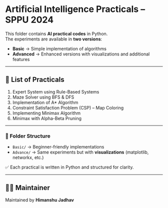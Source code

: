 # Artificial Intelligence Practicals – SPPU 2024

This folder contains **AI practical codes** in Python.  
The experiments are available in **two versions**:
- **Basic** → Simple implementation of algorithms
- **Advanced** → Enhanced versions with visualizations and additional features

---

## 📌 List of Practicals

1. Expert System using Rule-Based Systems  
2. Maze Solver using BFS & DFS  
3. Implementation of A* Algorithm  
4. Constraint Satisfaction Problem (CSP) – Map Coloring  
5. Implementing Minimax Algorithm  
6. Minimax with Alpha-Beta Pruning  

---

### 📂 Folder Structure
- `Basic/` → Beginner-friendly implementations  
- `Advance/` → Same experiments but with **visualizations** (matplotlib, networkx, etc.)  

✅ Each practical is written in Python and structured for clarity.

---

## 👨‍💻 Maintainer
Maintained by **Himanshu Jadhav**
